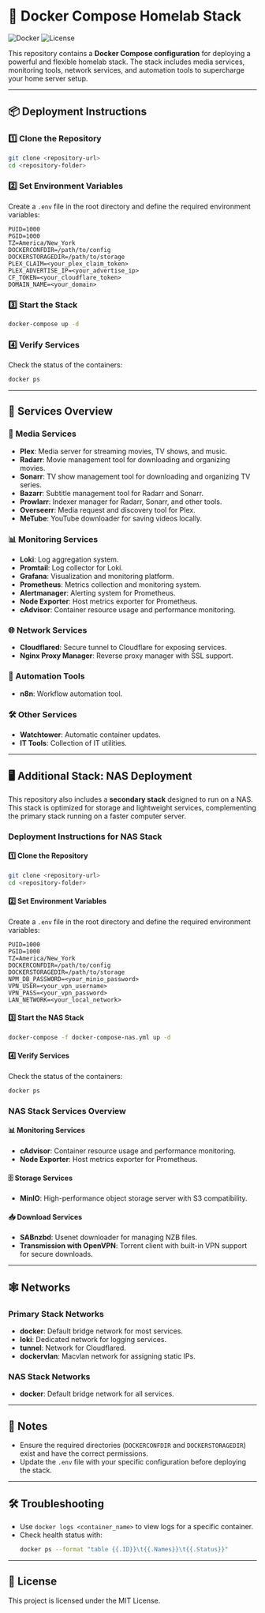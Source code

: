 # 🚀 Docker Compose Homelab Stack

![Docker](https://img.shields.io/badge/Docker-Compose-blue?logo=docker&style=flat-square)
![License](https://img.shields.io/badge/License-MIT-green?style=flat-square)

This repository contains a **Docker Compose configuration** for deploying a powerful and flexible homelab stack. The stack includes media services, monitoring tools, network services, and automation tools to supercharge your home server setup.

---

## 📦 Deployment Instructions

### 1️⃣ Clone the Repository
```bash
git clone <repository-url>
cd <repository-folder>
```

### 2️⃣ Set Environment Variables
Create a `.env` file in the root directory and define the required environment variables:
```env
PUID=1000
PGID=1000
TZ=America/New_York
DOCKERCONFDIR=/path/to/config
DOCKERSTORAGEDIR=/path/to/storage
PLEX_CLAIM=<your_plex_claim_token>
PLEX_ADVERTISE_IP=<your_advertise_ip>
CF_TOKEN=<your_cloudflare_token>
DOMAIN_NAME=<your_domain>
```

### 3️⃣ Start the Stack
```bash
docker-compose up -d
```

### 4️⃣ Verify Services
Check the status of the containers:
```bash
docker ps
```

---

## 🌟 Services Overview

### 🎥 Media Services
- **Plex**: Media server for streaming movies, TV shows, and music.
- **Radarr**: Movie management tool for downloading and organizing movies.
- **Sonarr**: TV show management tool for downloading and organizing TV series.
- **Bazarr**: Subtitle management tool for Radarr and Sonarr.
- **Prowlarr**: Indexer manager for Radarr, Sonarr, and other tools.
- **Overseerr**: Media request and discovery tool for Plex.
- **MeTube**: YouTube downloader for saving videos locally.

### 📊 Monitoring Services
- **Loki**: Log aggregation system.
- **Promtail**: Log collector for Loki.
- **Grafana**: Visualization and monitoring platform.
- **Prometheus**: Metrics collection and monitoring system.
- **Alertmanager**: Alerting system for Prometheus.
- **Node Exporter**: Host metrics exporter for Prometheus.
- **cAdvisor**: Container resource usage and performance monitoring.

### 🌐 Network Services
- **Cloudflared**: Secure tunnel to Cloudflare for exposing services.
- **Nginx Proxy Manager**: Reverse proxy manager with SSL support.

### 🤖 Automation Tools
- **n8n**: Workflow automation tool.

### 🛠️ Other Services
- **Watchtower**: Automatic container updates.
- **IT Tools**: Collection of IT utilities.

---

## 🖥️ Additional Stack: NAS Deployment

This repository also includes a **secondary stack** designed to run on a NAS. This stack is optimized for storage and lightweight services, complementing the primary stack running on a faster computer server.

### Deployment Instructions for NAS Stack

#### 1️⃣ Clone the Repository
```bash
git clone <repository-url>
cd <repository-folder>
```

#### 2️⃣ Set Environment Variables
Create a `.env` file in the root directory and define the required environment variables:
```env
PUID=1000
PGID=1000
TZ=America/New_York
DOCKERCONFDIR=/path/to/config
DOCKERSTORAGEDIR=/path/to/storage
NPM_DB_PASSWORD=<your_minio_password>
VPN_USER=<your_vpn_username>
VPN_PASS=<your_vpn_password>
LAN_NETWORK=<your_local_network>
```

#### 3️⃣ Start the NAS Stack
```bash
docker-compose -f docker-compose-nas.yml up -d
```

#### 4️⃣ Verify Services
Check the status of the containers:
```bash
docker ps
```

### NAS Stack Services Overview

#### 📊 Monitoring Services
- **cAdvisor**: Container resource usage and performance monitoring.
- **Node Exporter**: Host metrics exporter for Prometheus.

#### 🗄️ Storage Services
- **MinIO**: High-performance object storage server with S3 compatibility.

#### 📥 Download Services
- **SABnzbd**: Usenet downloader for managing NZB files.
- **Transmission with OpenVPN**: Torrent client with built-in VPN support for secure downloads.

---

## 🕸️ Networks

### Primary Stack Networks
- **docker**: Default bridge network for most services.
- **loki**: Dedicated network for logging services.
- **tunnel**: Network for Cloudflared.
- **dockervlan**: Macvlan network for assigning static IPs.

### NAS Stack Networks
- **docker**: Default bridge network for all services.

---

## 📝 Notes
- Ensure the required directories (`DOCKERCONFDIR` and `DOCKERSTORAGEDIR`) exist and have the correct permissions.
- Update the `.env` file with your specific configuration before deploying the stack.

---

## 🛠️ Troubleshooting
- Use `docker logs <container_name>` to view logs for a specific container.
- Check health status with:
  ```bash
  docker ps --format "table {{.ID}}\t{{.Names}}\t{{.Status}}"
  ```

---

## 📜 License
This project is licensed under the MIT License.